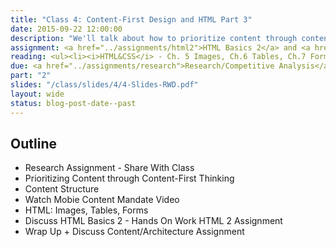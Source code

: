 ```yaml
---
title: "Class 4: Content-First Design and HTML Part 3"
date: 2015-09-22 12:00:00
description: "We'll talk about how to prioritize content through content outlines and sketching.  We'll practice with a hands-on content prioritization exercise.  Finally, we'll finish our HTML lesson."
assignment: <a href="../assignments/html2">HTML Basics 2</a> and <a href="../assignments/content">Content/Architecture</a>
reading: <ul><li><i>HTML&CSS</i> - Ch. 5 Images, Ch.6 Tables, Ch.7 Forms, Ch.8 Extra Markup</li><li><a href="http://alistapart.com/blog/post/content-first-design">Content-First Design by Steph Hay</a></li><li><a href="http://seesparkbox.com/foundry/content_and_style_prototyping_the_rebuild">Content and Style Prototyping by Jeremy Lloyd</a></li><li><a href="http://www.markboulton.co.uk/journal/structure-first-content-always">Structure First. Content Always. by Mark Boulton</a></li><li><a href="http://karenmcgrane.com/2014/01/13/the-mobile-content-mandate/">In Class - We'll Watch the Mobile Content Mandate (Video) by Karen McGrane - 14:30 start, slide 20)</a></li></ul>
due: <a href="../assignments/research">Research/Competitive Analysis</a>
part: "2"
slides: "/class/slides/4/4-Slides-RWD.pdf"
layout: wide
status: blog-post-date--past
---
```


## Outline

* Research Assignment - Share With Class
* Prioritizing Content through Content-First Thinking
* Content Structure
* Watch Mobie Content Mandate Video
* HTML: Images, Tables, Forms
* Discuss HTML Basics 2 - Hands On Work HTML 2 Assignment
* Wrap Up + Discuss Content/Architecture Assignment